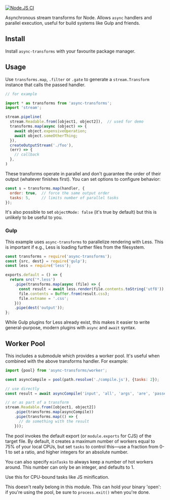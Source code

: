 [![Node.JS CI](https://github.com/samthor/async-transforms/actions/workflows/tests.yml/badge.svg)](https://github.com/samthor/async-transforms/actions/workflows/tests.yml)

Asynchronous stream transforms for Node.
Allows `async` handlers and parallel execution, useful for build systems like Gulp and friends.

## Install

Install `async-transforms` with your favourite package manager.

## Usage

Use `transforms.map`, `.filter` or `.gate` to generate a `stream.Transform` instance that calls the passed handler.

```js
// for example

import * as transforms from 'async-transforms';
import 'stream';

stream.pipeline(
  stream.Readable.from([object1, object2]),  // used for demo
  transforms.map(async (object) => {
    await object.expensiveOperation;
    await object.someOtherThing;
  }),
  createOutputStream('./foo'),
  (err) => {
    // callback
  },
)
```

These transforms operate in parallel and don't guarantee the order of their output (whatever finishes first).
You can set options to configure behavior:

```js
const s = transforms.map(handler, {
  order: true,  // force the same output order
  tasks: 5,     // limits number of parallel tasks
});
```

It's also possible to set `objectMode: false` (it's true by default) but this is unlikely to be useful to you.

### Gulp

This example uses `async-transforms` to parallelize rendering with Less.
This is important if e.g., Less is loading further files from the filesystem.

```js
const transforms = require('async-transforms');
const {src, dest} = require('gulp');
const less = require('less');

exports.default = () => {
  return src('*.less')
    .pipe(transforms.map(async (file) => {
      const result = await less.render(file.contents.toString('utf8'));
      file.contents = Buffer.from(result.css);
      file.extname = '.css';
    }))
    .pipe(dest('output'));
};
```

While Gulp plugins for Less already exist, this makes it easier to write general-purpose, modern plugins with `async` and `await` syntax.

## Worker Pool

This includes a submodule which provides a worker pool.
It's useful when combined with the above transforms handler.
For example:

```js
import {pool} from 'async-transforms/worker';

const asyncCompile = pool(path.resolve('./compile.js'), {tasks: 2});

// use directly
const result = await asyncCompile('input', 'all', 'args', 'are', 'passed');

// or as part of a transform
stream.Readable.from([object1, object2])
    .pipe(transforms.map(asyncCompile))
    .pipe(transforms.map(() => {
      // do something with the result
    }));
```

The pool invokes the default export (or `module.exports` for CJS) of the target file.
By default, it creates a maximum number of workers equal to 75% of your local CPUs, but set `tasks` to control this—use a fraction from 0-1 to set a ratio, and higher integers for an absolute number.

You can also specify `minTasks` to always keep a number of hot workers around.
This number can only be an integer, and defaults to 1.

Use this for CPU-bound tasks like JS minification.

This doesn't really belong in this module.
This can hold your binary 'open': if you're using the pool, be sure to `process.exit()` when you're done.
